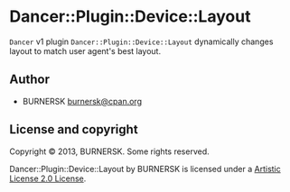 Dancer::Plugin::Device::Layout
==============================

`Dancer` v1 plugin `Dancer::Plugin::Device::Layout` dynamically changes
layout to match user agent's best layout.

Author
-------

* BURNERSK [burnersk@cpan.org](mailto:burnersk@cpan.org)

License and copyright
---------------------

Copyright © 2013, BURNERSK. Some rights reserved.

Dancer::Plugin::Device::Layout by BURNERSK is licensed under a
[Artistic License 2.0 License](http://opensource.org/licenses/artistic-license-2.0).
